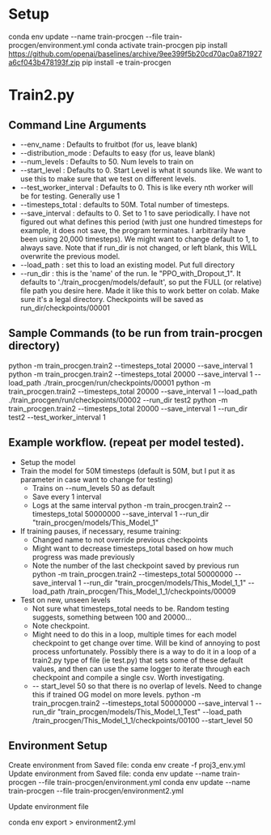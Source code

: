# Setup
<!-- git clone https://github.com/openai/train-procgen.git -->
conda env update --name train-procgen --file train-procgen/environment.yml
conda activate train-procgen
pip install https://github.com/openai/baselines/archive/9ee399f5b20cd70ac0a871927a6cf043b478193f.zip
pip install -e train-procgen

# Train2.py
## Command Line Arguments
* --env_name : Defaults to fruitbot (for us, leave blank)
* --distribution_mode : Defaults to easy (for us, leave blank)
* --num_levels : Defaults to 50. Num levels to train on
* --start_level : Defaults to 0. Start Level is what it sounds like. We want to use this to make sure that we test on different levels.
* --test_worker_interval : Defaults to 0. This is like every nth worker will be for testing. Generally use 1
* --timesteps_total : defaults to 50M. Total number of timesteps.
* --save_interval : defaults to 0. Set to 1 to save periodically. I have not figured out what defines this period (with just one hundred timesteps for example, it does not save, the program terminates. I arbitrarily have been using 20,000 timesteps). We might want to change default to 1, to always save. Note that if run_dir is not changed, or left blank, this WILL overwrite the previous model.
* --load_path : set this to load an existing model. Put full directory
* --run_dir : this is the 'name' of the run. Ie "PPO_with_Dropout_1". It defaults to './train_procgen/models/default', so put the FULL (or relative) file path you desire here. Made it like this to work better on colab. Make sure it's a legal directory. Checkpoints will be saved as run_dir/checkpoints/00001

## Sample Commands (to be run from train-procgen directory)
python -m train_procgen.train2 --timesteps_total 20000 --save_interval 1
python -m train_procgen.train2 --timesteps_total 20000 --save_interval 1 --load_path ./train_procgen/run/checkpoints/00001
python -m train_procgen.train2 --timesteps_total 20000 --save_interval 1 --load_path ./train_procgen/run/checkpoints/00002 --run_dir test2
python -m train_procgen.train2 --timesteps_total 20000 --save_interval 1 --run_dir test2 --test_worker_interval 1


## Example workflow. (repeat per model tested).
* Setup the model
* Train the model for 50M timesteps (default is 50M, but I put it as parameter in case want to change for testing)
  - Trains on --num_levels 50 as default
  - Save every 1 interval
  - Logs at the same interval
python -m train_procgen.train2 --timesteps_total 50000000 --save_interval 1 --run_dir "train_procgen/models/This_Model_1"
* If training pauses, if necessary, resume training:
  - Changed name to not override previous checkpoints
  - Might want to decrease timesteps_total based on how much progress was made previously
  - Note the number of the last checkpoint saved by previous run
python -m train_procgen.train2 --timesteps_total 50000000 --save_interval 1 --run_dir "train_procgen/models/This_Model_1_1" --load_path /train_procgen/This_Model_1_1/checkpoints/00009
* Test on new, unseen levels
  - Not sure what timesteps_total needs to be. Random testing suggests, something between 100 and 20000...
  - Note checkpoint.
  - Might need to do this in a loop, multiple times for each model checkpoint to get change over time. Will be kind of annoying to post process unfortunately. Possibly there is a way to do it in a loop of a train2.py type of file (ie test.py) that sets some of these default values, and then can use the same logger to iterate through each checkpoint and compile a single csv. Worth investigating.
  - -- start_level 50 so that there is no overlap of levels. Need to change this if trained OG model on more levels.
python -m train_procgen.train2 --timesteps_total 50000000 --save_interval 1 --run_dir "train_procgen/models/This_Model_1_Test" --load_path /train_procgen/This_Model_1_1/checkpoints/00100 --start_level 50

## Environment Setup
Create environment from Saved file:
conda env create -f proj3_env.yml
Update environment from Saved file:
conda env update --name train-procgen --file train-procgen/environment.yml
conda env update --name train-procgen --file train-procgen/environment2.yml

Update environment file
<!-- source activate proj3_env.yml -->
conda env export > environment2.yml
